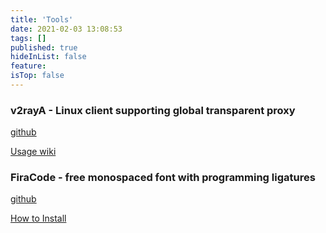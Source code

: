 ```yaml
---
title: 'Tools'
date: 2021-02-03 13:08:53
tags: []
published: true
hideInList: false
feature: 
isTop: false
---
```

### v2rayA -  Linux client supporting global transparent proxy

[github](https://github.com/v2rayA/v2rayA)

[Usage wiki](https://github.com/v2rayA/v2rayA/wiki/Usage)

### FiraCode - free monospaced font with programming ligatures

[github](https://github.com/tonsky/FiraCode)

[How to Install](https://github.com/tonsky/FiraCode/wiki)

